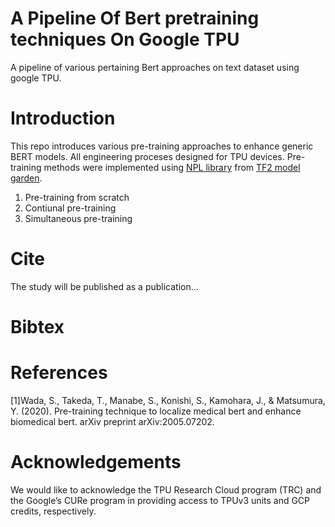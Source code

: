 # A Pipeline Of Bert pretraining  techniques On Google TPU
A pipeline of  various pertaining Bert approaches on text dataset using google TPU. 


# Introduction
This repo introduces various pre-training  approaches  to enhance generic BERT models. All engineering proceses designed for TPU devices. Pre-training methods were implemented using [NPL library](https://github.com/tensorflow/models/tree/master/official/nlp) from [TF2 model garden](https://github.com/tensorflow/models/tree/master/official).

 1. Pre-training from scratch
 2. Contiunal pre-training
 3. Simultaneous pre-training



#  Cite
The study will be published as a publication...


#  Bibtex

# References
[1]Wada, S., Takeda, T., Manabe, S., Konishi, S., Kamohara, J., & Matsumura, Y. (2020). Pre-training technique to localize medical bert and enhance biomedical bert. arXiv preprint arXiv:2005.07202.


# Acknowledgements
We would like to acknowledge the TPU Research Cloud program (TRC) and the Google’s CURe program in providing access to TPUv3 units and GCP credits, respectively.
